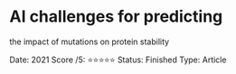 # AI challenges for predicting
the impact of mutations on protein stability

Date: 2021
Score /5: ⭐️⭐️⭐️⭐️⭐️
Status: Finished
Type: Article